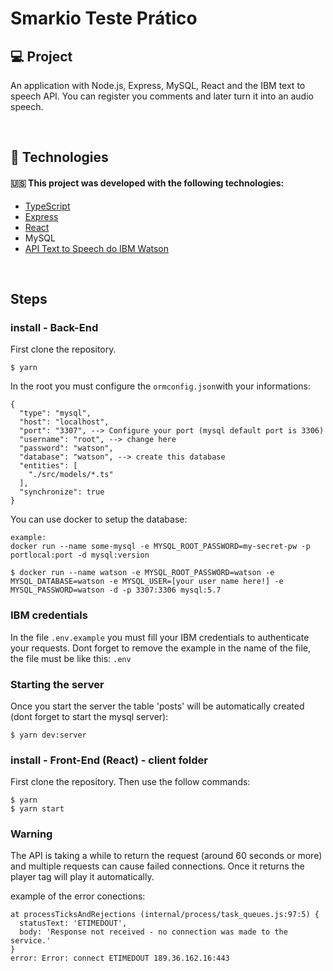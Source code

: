 # Smarkio Teste Prático

## :computer: Project
An application with Node.js, Express, MySQL, React and the IBM text to speech API.
You can register you comments and later turn it into an audio speech.
</br>

</br>

## :rocket: Technologies

#### :us: This project was developed with the following technologies:

- [TypeScript](https://github.com/Microsoft/TypeScript)
- [Express](https://github.com/expressjs/express)
- [React](https://github.com/facebook/react)
- MySQL
- [API Text to Speech do IBM Watson](https://www.ibm.com/cloud/watson-text-to-speech)

</br>


## Steps


### install - Back-End

First clone the repository.
```
$ yarn 
```

In the root you must configure the ```ormconfig.json```with your informations:

```
{
  "type": "mysql",
  "host": "localhost",
  "port": "3307", --> Configure your port (mysql default port is 3306)
  "username": "root", --> change here
  "password": "watson",
  "database": "watson", --> create this database 
  "entities": [
    "./src/models/*.ts"
  ],
  "synchronize": true
}
```

You can use docker to setup the database:
```
example:
docker run --name some-mysql -e MYSQL_ROOT_PASSWORD=my-secret-pw -p portlocal:port -d mysql:version

$ docker run --name watson -e MYSQL_ROOT_PASSWORD=watson -e MYSQL_DATABASE=watson -e MYSQL_USER=[your user name here!] -e MYSQL_PASSWORD=watson -d -p 3307:3306 mysql:5.7

```

### IBM credentials 
In the file ```.env.example``` you must fill your IBM credentials to authenticate your requests. 
Dont forget to remove the example in the name of the file, the file must be like this: ```.env```


### Starting the server

Once you start the server the table 'posts' will be automatically created (dont forget to start the mysql server):
```
$ yarn dev:server
```



### install - Front-End (React) - client folder

First clone the repository. Then use the follow commands:
```
$ yarn
$ yarn start
```

### Warning
The API is taking a while to return the request (around 60 seconds or more) and multiple requests can cause failed connections. 
Once it returns the player tag will play it automatically.

example of the error conections:
```
at processTicksAndRejections (internal/process/task_queues.js:97:5) {
  statusText: 'ETIMEDOUT',
  body: 'Response not received - no connection was made to the service.'
}
error: Error: connect ETIMEDOUT 189.36.162.16:443
```